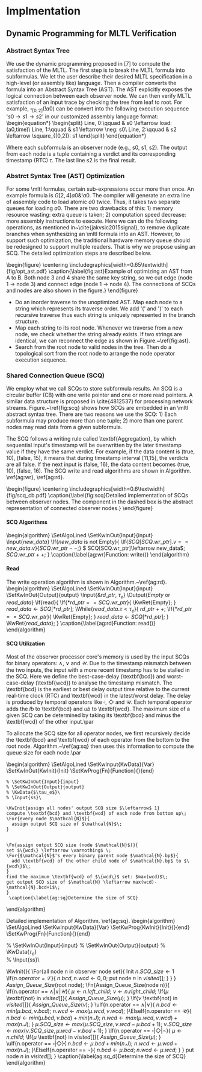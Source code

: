 # Implmentation

## Dynamic Programming for MLTL Verification

### Abstract Syntax Tree
We use the dynamic programming proposed in [7] to compute the satisfaction of the MLTL. The first step is to break the MLTL formula into subformulas. We let the user describe their desired MLTL specification in a high-level (or assembly like) language. Then a compiler converts the formula into an Abstract Syntax Tree (AST). The AST explicitly exposes the logical connection between each observer node. We can then verify MLTL satisfaction of an input trace by checking the tree from leaf to root. For example, $\square_{[0,2]}(!a0)$ can be convert into the following execution sequence '$s0\rightarrow s1\rightarrow s2$' in our customized assembly language format:
\begin{equation*}
\begin{split}
 Line\, 0:\qquad & s0 \leftarrow load\: (a0,time)\\
 Line\, 1:\qquad & s1 \leftarrow \neg\: s0\\
 Line\, 2:\qquad & s2 \leftarrow \square_{[0,2]}\: s1
\end{split}
\end{equation*}

Where each subformula is an observer node (e.g., s0, s1, s2). The output from each node is a tuple containing a verdict and its corresponding timestamp (RTC) $\tau$. The last line $s2$ is the final result.

### Abstrct Syntax Tree (AST) Optimization
For some \mltl formulas, certain sub-expressions occur more than once. An example formula is $G[2,4]a0\&!a0$. The compiler will generate an extra line of assembly code to load atomic $a0$ twice. Thus, it takes two separate queues for loading $a0$. There are two drawbacks of this: 1) memory resource wasting: extra queue is taken; 2) computation speed decrease: more assembly instructions to execute. Here we can do the following operations, as mentioned in~\cite{jakvsic2015signal}, to remove duplicate branches when synthesizing an \mltl formula into an AST. However, to support such optimization, the traditional hardware memory queue should be redesigned to support multiple readers. That is why we propose using an SCQ. The detailed optimization steps are described below.

\begin{figure}
\centering
\includegraphics[width=0.65\textwidth]{fig/opt_ast.pdf}
\caption{\label{fig:ast}Example of optimizing an AST from A to B. Both node 3 and 4 share the same key string, so we cut edge (node 1 $\rightarrow$ node 3) and connect edge (node 1 $\rightarrow$ node 4). The connections of SCQs and nodes are also shown in the figure.}
\end{figure}

- Do an inorder traverse to the unoptimized AST. Map each node to a string which represents its traverse order. We add '(' and ')' to each recursive traverse thus each string is uniquely represented in the branch structure.
- Map each string to its root node. Whenever we traverse from a new node, we check whether the string already exists. If two strings are identical, we can reconnect the edge as shown in Figure.~\ref{fig:ast}.
- Search from the root node to valid nodes in the tree. Then do a topological sort from the root node to arrange the node operator execution sequence.

### Shared Connection Queue (SCQ)
We employ what we call SCQs to store subformula results. An SCQ is a circular buffer (CB) with one write pointer and one or more read pointers. A similar data structure is proposed in \cite{4812537} for processing network streams. Figure.~\ref{fig:scq} shows how SCQs are embedded in an \mltl abstract syntax tree. There are two reasons we use the SCQ: 1) Each subformula may produce more than one tuple; 2) more than one parent nodes may read data from a given subformula.

The SCQ follows a writing rule called \textbf{Aggregation}, by which sequential input's timestamp will be overwritten by the later timestamp value if they have the same verdict. For example, if the data content is (true, 10), (false, 15), it means that during timestamp interval [11,15], the verdicts are all false. If the next input is (false, 16), the data content becomes (true, 10), (false, 16). The SCQ write and read algorithms are shown in Algorithm. \ref{ag:wr}, \ref{ag:rd}.

\begin{figure}
\centering
\includegraphics[width=0.6\textwidth]{fig/scq_cb.pdf}
\caption{\label{fig:scq}Detailed implementation of SCQs between observer nodes. The component in the dashed box is the abstract representation of connected observer nodes.}
\end{figure}

#### SCQ Algorithms

\begin{algorithm}
\SetAlgoLined
\SetKwInOut{Input}{input}
\Input{$new\_data$}
 \If{$new\_data$ is not Empty}{
 \If{$SCQ[SCQ.wr\_ptr].v == new\_data.v$}{$SCQ.wr\_ptr --$\;}
  $ SCQ[SCQ.wr\_ptr]\leftarrow new\_data$\;
  $SCQ.wr\_ptr ++$\;
  }
 \caption{\label{ag:wr}Function: write()}
\end{algorithm}

#### Read
The write operation algorithm is shown in Algorithm.~\ref{ag:rd}.
\begin{algorithm}
\SetAlgoLined
\SetKwInOut{Input}{input}
\SetKwInOut{Output}{output}
\Input{$\&rd\_ptr$, $\tau_e$}
\Output{$Empty$ or $read\_data$}
  \If{read}{
  \If{$*rd\_ptr==SCQ.wr\_ptr$}{
    \KwRet{Empty}\;
  }
    $read\_data\leftarrow SCQ[*rd\_ptr]$\;
    \While{$read\_data.\tau <\tau_e$}{
      $rd\_ptr++$\;
      \If{$*rd\_ptr==SCQ.wr\_ptr$}{
        \KwRet{Empty}\;
      }
      $read\_data\leftarrow SCQ[*rd\_ptr]$\;
    }
   \KwRet{$read\_data$}\;
  }
 \caption{\label{ag:rd}Function: read()}
\end{algorithm}

#### SCQ Utilization
Most of the observer processor core's memory is used by the input SCQs for binary operators: $\wedge$, $\vee$ and $\mathcal{U}$. Due to the timestamp mismatch between the two inputs, the input with a more recent timestamp has to be stalled in the SCQ. Here we define the best-case-delay (\textbf{bcd}) and worst-case-delay (\textbf{wcd}) to analyse the timestamp mismatch. The \textbf{bcd} is the earliest or best delay output time relative to the current real-time clock (RTC) and \textbf{wcd} in the latest/worst delay. The delay is produced by temporal operators like $\square$, $\Diamond$ and $\mathcal{U}$. Each temporal operator adds the $lb$ to \textbf{bcd} and $ub$ to \textbf{wcd}. The maximum size of a given SCQ can be determined by taking its \textbf{bcd} and minus the \textbf{wcd} of the other input.\par

To allocate the SCQ size for all operator nodes, we first recursively decide the \textbf{bcd} and \textbf{wcd} of each operator from the bottom to the root node. Algorithm.~\ref{ag:sq} then uses this information to compute the queue size for each node.\par

\begin{algorithm}
    \SetAlgoLined
    \SetKwInput{KwData}{Var}
    \SetKwInOut{KwInit}{Init}
    \SetKwProg{Fn}{Function}{}{end}

    % \SetKwInOut{Input}{input}
    % \SetKwInOut{Output}{output}
    % \KwData{$\tau_e$}\
    % \Input{ss}\
    
    \KwInit{assign all nodes' output SCQ size $\leftarrow$ 1}
    compute \textbf{bcd} and \textbf{wcd} of each node from bottom up\;
    \For{every node $\mathcal{N}$}{
      assign output SCQ size of $\mathcal{N}$\;
    }
    
    
    \Fn{assign output SCQ size (node $\mathcal{N}$)}{
    set $\{wcd\} \leftarrow \varnothing$ \;
    \For{$\mathcal{N}$'s every binary parent node $\mathcal{N}.bp$}{
      add \textbf{wcd} of the other child node of $\mathcal{N}.bp$ to $\{wcd\}$\;
    }
    find the maximum \textbf{wcd} of $\{wcd\}$ set: $max(wcd)$\;
    get output SCQ size of $\mathcal{N} \leftarrow max(wcd)-\mathcal{N}.bcd+1$\;
    }
     \caption{\label{ag:sq}Determine the size of SCQ}
\end{algorithm}


Detailed implementation of Algorithm. \ref{ag:sq}.
\begin{algorithm}
\SetAlgoLined
\SetKwInput{KwData}{Var}
\SetKwProg{KwInit}{Init}{}{end}
\SetKwProg{Fn}{Function}{}{end}

% \SetKwInOut{Input}{input}
% \SetKwInOut{Output}{output}
% \KwData{$\tau_e$}\
% \Input{ss}\

\KwInit{}{
\For{all node n in observer node set}{
  Init $n.SCQ\_size \leftarrow 1$
  \If{$n.operator = \mathcal{L}$}{
    $n.bcd, n.wcd \leftarrow 0, 0$\;
    put node $n$ in $visited[]$\;
  }
}
}
$Assign\_Queue\_Size($root node$)$\;
\Fn{Assign\_Queue\_Size(node n)}{
  \If{n.operator == $\wedge | \vee | \mathcal{U}$}{
    $\mu \leftarrow n.left\_child$\;
    $\nu \leftarrow n.right\_child$\;
    \If{$\mu$ \textbf{not} in $visited[]$}{
      $Assign\_Queue\_Size(\mu)$\;
    }
    \If{$\nu$ \textbf{not} in $visited[]$}{
      $Assign\_Queue\_Size(\nu)$\;
    }
    \uIf{n.operator == $\wedge | \vee$}{
      $n.bcd \leftarrow min(\mu.bcd, \nu.bcd)$\;
      $n.wcd \leftarrow max(\mu.wcd, \nu.wcd)$\;
    }\ElseIf{n.operator == $\mathcal{U}$}{
      $n.bcd \leftarrow min(\mu.bcd, \nu.bcd) + min(n.J)$\;
      $n.wcd \leftarrow max(\mu.wcd, \nu.wcd) + max(n.J)$\;
    }
       $\mu.SCQ\_size\leftarrow max(\mu.SCQ\_size,\nu.wcd-\mu.bcd+1)$\;
       $\nu.SCQ\_size\leftarrow max(\nu.SCQ\_size,\mu.wcd-\nu.bcd+1)$\;
  }
  \If{n.operator == $\square | \Diamond | \neg$}{
    $\mu \leftarrow n.child$\;
    \If{$\mu$ \textbf{not} in $visited[]$}{
      $Assign\_Queue\_Size(\mu)$\;
    }
    \uIf{n.operator == $\square | \Diamond$}{
      $n.bcd \leftarrow \mu.bcd + min(n.J)$\;
      $n.wcd \leftarrow \mu.wcd + max(n.J)$\;
    }\ElseIf{n.operator == $\neg$}{
      $n.bcd \leftarrow \mu.bcd$\;
      $n.wcd \leftarrow \mu.wcd$\;
    }
  }
  put node $n$ in $visited[]$\;
}
 \caption{\label{ag:sq_d}Determine the size of SCQ}
\end{algorithm}



